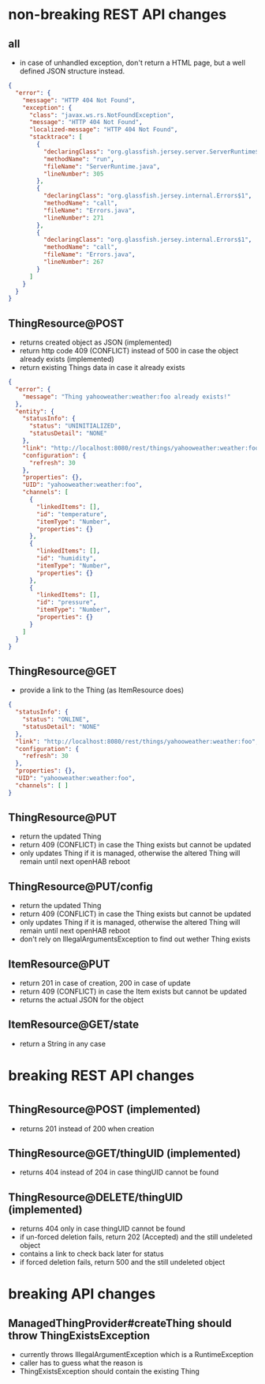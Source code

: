 # non-breaking REST API changes

## all
* in case of unhandled exception, don't return a HTML page, but a well defined JSON structure instead. 

```json
{
  "error": {
    "message": "HTTP 404 Not Found",
    "exception": {
      "class": "javax.ws.rs.NotFoundException",
      "message": "HTTP 404 Not Found",
      "localized-message": "HTTP 404 Not Found",
      "stacktrace": [
        {
          "declaringClass": "org.glassfish.jersey.server.ServerRuntime$2",
          "methodName": "run",
          "fileName": "ServerRuntime.java",
          "lineNumber": 305
        },
        {
          "declaringClass": "org.glassfish.jersey.internal.Errors$1",
          "methodName": "call",
          "fileName": "Errors.java",
          "lineNumber": 271
        },
        {
          "declaringClass": "org.glassfish.jersey.internal.Errors$1",
          "methodName": "call",
          "fileName": "Errors.java",
          "lineNumber": 267
        }
      ]
    }
  }
}
```

## ThingResource@POST
* returns created object as JSON (implemented)
* return http code 409 (CONFLICT) instead of 500 in case the object already exists (implemented)
* return existing Things data in case it already exists

```json
{
  "error": {
    "message": "Thing yahooweather:weather:foo already exists!"
  },
  "entity": {
    "statusInfo": {
      "status": "UNINITIALIZED",
      "statusDetail": "NONE"
    },
	"link": "http://localhost:8080/rest/things/yahooweather:weather:foo",
    "configuration": {
      "refresh": 30
    },
    "properties": {},
    "UID": "yahooweather:weather:foo",
    "channels": [
      {
        "linkedItems": [],
        "id": "temperature",
        "itemType": "Number",
        "properties": {}
      },
      {
        "linkedItems": [],
        "id": "humidity",
        "itemType": "Number",
        "properties": {}
      },
      {
        "linkedItems": [],
        "id": "pressure",
        "itemType": "Number",
        "properties": {}
      }
    ]
  }
}
```

## ThingResource@GET
* provide a link to the Thing (as ItemResource does)
```json
{
  "statusInfo": {
    "status": "ONLINE",
    "statusDetail": "NONE"
  },
  "link": "http://localhost:8080/rest/things/yahooweather:weather:foo",
  "configuration": {
    "refresh": 30
  },
  "properties": {},
  "UID": "yahooweather:weather:foo",
  "channels": [ ]
}
```

## ThingResource@PUT
* return the updated Thing
* return 409 (CONFLICT) in case the Thing exists but cannot be updated
* only updates Thing if it is managed, otherwise the altered Thing will remain until next openHAB reboot

## ThingResource@PUT/config
* return the updated Thing
* return 409 (CONFLICT) in case the Thing exists but cannot be updated
* only updates Thing if it is managed, otherwise the altered Thing will remain until next openHAB reboot
* don't rely on IllegalArgumentsException to find out wether Thing exists

## ItemResource@PUT
* return 201 in case of creation, 200 in case of update
* return 409 (CONFLICT) in case the Item exists but cannot be updated
* returns the actual JSON for the object


## ItemResource@GET/state
* return a String in any case


#
# breaking REST API changes
#

## ThingResource@POST (implemented)
* returns 201 instead of 200 when creation

## ThingResource@GET/thingUID (implemented)
* returns 404 instead of 204 in case thingUID cannot be found  

## ThingResource@DELETE/thingUID (implemented)
* returns 404 only in case thingUID cannot be found
* if un-forced deletion fails, return 202 (Accepted) and the still undeleted object
 * contains a link to check back later for status
* if forced deletion fails, return 500 and the still undeleted object 


# breaking API changes

## ManagedThingProvider#createThing should throw ThingExistsException
* currently throws IllegalArgumentException which is a RuntimeException
 * caller has to guess what the reason is
* ThingExistsException should contain the existing Thing